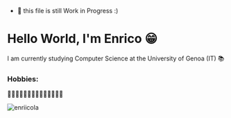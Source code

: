 -  🔭 this file is still Work in Progress :)

# Hello World, I'm Enrico 😁
I am currently studying Computer Science at the University of Genoa (IT) 📚

### Hobbies:
🏋🏻‍♀️🍏🏐🤽🏻‍♂️🚵🏻‍♂️🧑🏻‍💻

<p><img src="https://github-readme-stats.vercel.app/api/top-langs?username=enriicola&show_icons=true&locale=en&layout=compact&theme=dark" alt="enriicola" /></p>
<!--
<p>&nbsp;<img align="center" src="https://github-readme-stats.vercel.app/api?username=enriicola&show_icons=true&theme=dark" alt="enriicola" /></p>
-->
<p></p>
<br/>



